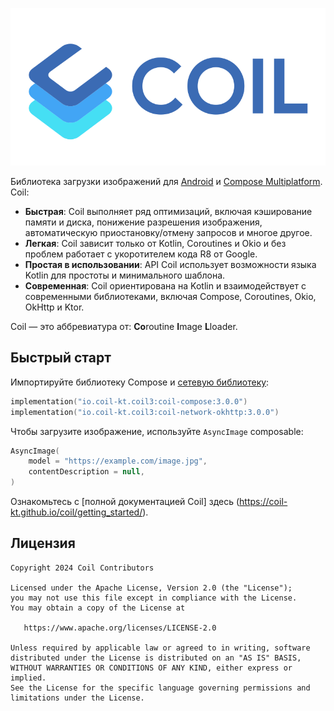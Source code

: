 ﻿![Coil](logo.svg)

Библиотека загрузки изображений для [Android](https://www.android.com/) и [Compose Multiplatform](https://www.jetbrains.com/lp/compose-multiplatform/). Coil:

- **Быстрая**: Coil выполняет ряд оптимизаций, включая кэширование памяти и диска, понижение разрешения изображения, автоматическую приостановку/отмену запросов и многое другое.
- **Легкая**: Coil зависит только от Kotlin, Coroutines и Okio и без проблем работает с укоротителем кода R8 от Google.
- **Простая в использовании**: API Coil использует возможности языка Kotlin для простоты и минимального шаблона.
- **Современная**: Coil ориентирована на Kotlin и взаимодействует с современными библиотеками, включая Compose, Coroutines, Okio, OkHttp и Ktor.

Coil — это аббревиатура от: **Co**routine **I**mage **L**loader.

## Быстрый старт

Импортируйте библиотеку Compose и [сетевую библиотеку](https://coil-kt.github.io/coil/network/):

```kotlin
implementation("io.coil-kt.coil3:coil-compose:3.0.0")
implementation("io.coil-kt.coil3:coil-network-okhttp:3.0.0")
```

Чтобы загрузите изображение, используйте `AsyncImage` composable:

```kotlin
AsyncImage(
    model = "https://example.com/image.jpg",
    contentDescription = null,
)
```

Ознакомьтесь с [полной документацией Coil] здесь (https://coil-kt.github.io/coil/getting_started/).

## Лицензия

    Copyright 2024 Coil Contributors

    Licensed under the Apache License, Version 2.0 (the "License");
    you may not use this file except in compliance with the License.
    You may obtain a copy of the License at

       https://www.apache.org/licenses/LICENSE-2.0

    Unless required by applicable law or agreed to in writing, software
    distributed under the License is distributed on an "AS IS" BASIS,
    WITHOUT WARRANTIES OR CONDITIONS OF ANY KIND, either express or implied.
    See the License for the specific language governing permissions and
    limitations under the License.
